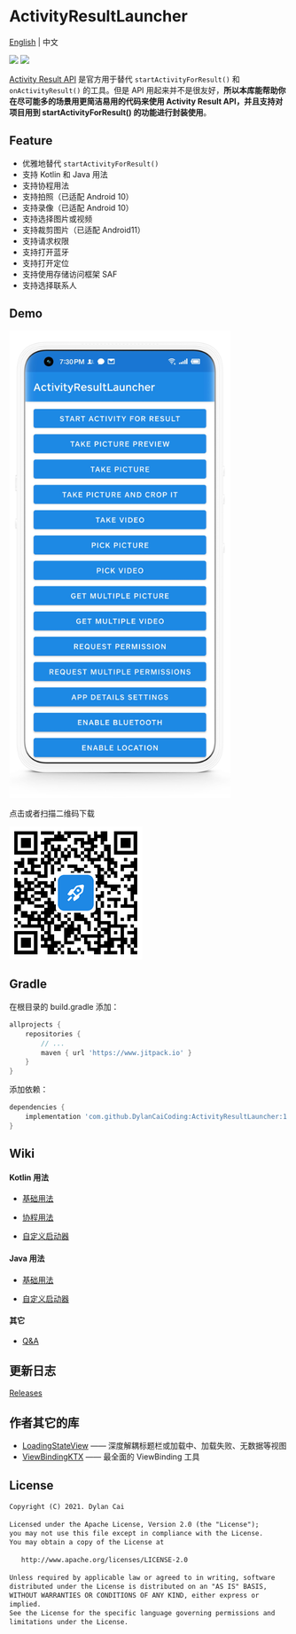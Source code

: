 # ActivityResultLauncher

[English](https://github.com/DylanCaiCoding/ActivityResultLauncher) | 中文

[![](https://www.jitpack.io/v/DylanCaiCoding/ActivityResultLauncher.svg)](https://www.jitpack.io/#DylanCaiCoding/ActivityResultLauncher) [![](https://img.shields.io/badge/License-Apache--2.0-blue.svg)](https://github.com/DylanCaiCoding/ActivityResultLauncher/blob/master/LICENSE)

[Activity Result API](https://developer.android.com/training/basics/intents/result) 是官方用于替代 `startActivityForResult()` 和 `onActivityResult()` 的工具。但是 API 用起来并不是很友好，**所以本库能帮助你在尽可能多的场景用更简洁易用的代码来使用 Activity Result API，并且支持对项目用到 startActivityForResult() 的功能进行封装使用**。

## Feature

- 优雅地替代 `startActivityForResult()`
- 支持 Kotlin 和 Java 用法
- 支持协程用法
- 支持拍照（已适配 Android 10）
- 支持录像（已适配 Android 10）
- 支持选择图片或视频
- 支持裁剪图片（已适配 Android11）
- 支持请求权限
- 支持打开蓝牙
- 支持打开定位
- 支持使用存储访问框架 SAF
- 支持选择联系人

## Demo

<img src="image/screenshot-demo.jpg" alt="screenshot" width="400"/>

点击或者扫描二维码下载

[![QR code](image/qr-code.png)](https://www.pgyer.com/activityresultlauncher)


## Gradle

在根目录的 build.gradle 添加：

```groovy
allprojects {
    repositories {
        // ...
        maven { url 'https://www.jitpack.io' }
    }
}
```

添加依赖：

```groovy
dependencies {
    implementation 'com.github.DylanCaiCoding:ActivityResultLauncher:1.1.1'
}
```

## Wiki

#### Kotlin 用法

- [基础用法](https://github.com/DylanCaiCoding/ActivityResultLauncher/wiki/基础用法-(Kotlin))

- [协程用法](https://github.com/DylanCaiCoding/ActivityResultLauncher/wiki/协程用法)

- [自定义启动器](https://github.com/DylanCaiCoding/ActivityResultLauncher/wiki/自定义启动器-(Kotlin))

#### Java 用法

- [基础用法](https://github.com/DylanCaiCoding/ActivityResultLauncher/wiki/基础用法-(Java))

- [自定义启动器](https://github.com/DylanCaiCoding/ActivityResultLauncher/wiki/自定义启动器-(Java))

#### 其它

- [Q&A](https://github.com/DylanCaiCoding/ActivityResultLauncher/wiki/Q&A)

## 更新日志

[Releases](https://github.com/DylanCaiCoding/ActivityResultLauncher/releases)

## 作者其它的库

- [LoadingStateView](https://github.com/DylanCaiCoding/LoadingStateView) —— 深度解耦标题栏或加载中、加载失败、无数据等视图
- [ViewBindingKTX](https://github.com/DylanCaiCoding/ViewBindingKTX) —— 最全面的 ViewBinding 工具

## License

```
Copyright (C) 2021. Dylan Cai

Licensed under the Apache License, Version 2.0 (the "License");
you may not use this file except in compliance with the License.
You may obtain a copy of the License at

   http://www.apache.org/licenses/LICENSE-2.0

Unless required by applicable law or agreed to in writing, software
distributed under the License is distributed on an "AS IS" BASIS,
WITHOUT WARRANTIES OR CONDITIONS OF ANY KIND, either express or implied.
See the License for the specific language governing permissions and
limitations under the License.
```
